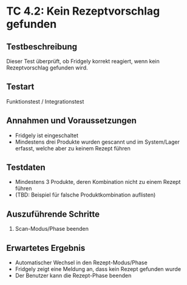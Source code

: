 # TC 4.2: Kein Rezeptvorschlag gefunden

## Testbeschreibung
Dieser Test überprüft, ob Fridgely korrekt reagiert, wenn kein Rezeptvorschlag gefunden wird.

## Testart
Funktionstest / Integrationstest

## Annahmen und Voraussetzungen
- Fridgely ist eingeschaltet
- Mindestens drei Produkte wurden gescannt und im System/Lager erfasst, welche aber zu keinem Rezept führen

## Testdaten
- Mindestens 3 Produkte, deren Kombination nicht zu einem Rezept führen
- (TBD: Beispiel für falsche Produktkombination auflisten)

## Auszuführende Schritte
1. Scan-Modus/Phase beenden

## Erwartetes Ergebnis
- Automatischer Wechsel in den Rezept-Modus/Phase
- Fridgely zeigt eine Meldung an, dass kein Rezept gefunden wurde
- Der Benutzer kann die Rezept-Phase beenden